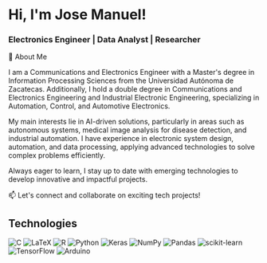 # Hi, I'm Jose Manuel!
### Electronics Engineer | Data Analyst | Researcher

🚀 About Me

I am a Communications and Electronics Engineer with a Master's degree in Information Processing Sciences from the Universidad Autónoma de Zacatecas. Additionally, I hold a double degree in Communications and Electronics Engineering and Industrial Electronic Engineering, specializing in Automation, Control, and Automotive Electronics.

My main interests lie in AI-driven solutions, particularly in areas such as autonomous systems, medical image analysis for disease detection, and industrial automation. I have experience in electronic system design, automation, and data processing, applying advanced technologies to solve complex problems efficiently.

Always eager to learn, I stay up to date with emerging technologies to develop innovative and impactful projects.

📫 Let's connect and collaborate on exciting tech projects!

## Technologies
![C](https://img.shields.io/badge/c-%2300599C.svg?style=plastic&logo=c&logoColor=white) ![LaTeX](https://img.shields.io/badge/latex-%23008080.svg?style=plastic&logo=latex&logoColor=white) ![R](https://img.shields.io/badge/r-%23276DC3.svg?style=plastic&logo=r&logoColor=white) ![Python](https://img.shields.io/badge/python-3670A0?style=plastic&logo=python&logoColor=ffdd54) ![Keras](https://img.shields.io/badge/Keras-%23D00000.svg?style=plastic&logo=Keras&logoColor=white) ![NumPy](https://img.shields.io/badge/numpy-%23013243.svg?style=plastic&logo=numpy&logoColor=white) ![Pandas](https://img.shields.io/badge/pandas-%23150458.svg?style=plastic&logo=pandas&logoColor=white) ![scikit-learn](https://img.shields.io/badge/scikit--learn-%23F7931E.svg?style=plastic&logo=scikit-learn&logoColor=white) ![TensorFlow](https://img.shields.io/badge/TensorFlow-%23FF6F00.svg?style=plastic&logo=TensorFlow&logoColor=white) ![Arduino](https://img.shields.io/badge/-Arduino-00979D?style=plastic&logo=Arduino&logoColor=white)
